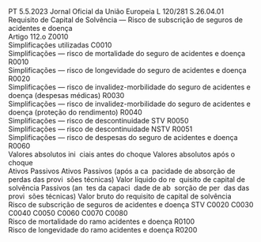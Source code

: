 PT  5.5.2023 Jornal Oficial da União Europeia L 120/281
 S.26.04.01  
Requisito de Capital de Solvência — Risco de subscrição de seguros de acidentes e doença  
Artigo 112.o Z0010  
Simplificações utilizadas  C0010  
Simplificações — risco de mortalidade do seguro de acidentes e 
doença  R0010  
Simplificações — risco de longevidade do seguro de acidentes e 
doença  R0020  
Simplificações — risco de invalidez-morbilidade do seguro de 
acidentes e doença (despesas médicas)  R0030  
Simplificações — risco de invalidez-morbilidade do seguro de 
acidentes e doença (proteção do rendimento)  R0040  
Simplificações — risco de descontinuidade STV  R0050  
Simplificações — risco de descontinuidade NSTV  R0051  
Simplificações — risco de despesas do seguro de acidentes e 
doença  R0060  
Valores absolutos ini ­
ciais antes do choque  Valores absolutos após o choque  
Ativos  Passivos  Ativos  Passivos (após a ca ­
pacidade de absorção 
de perdas das provi ­
sões técnicas)  Valor líquido do re ­
quisito de capital de 
solvência  Passivos (an ­
tes da capaci ­
dade de ab ­
sorção de per ­
das das provi ­
sões técnicas)  Valor bruto 
do requisito 
de capital de 
solvência  
Risco de subscrição de seguros de acidentes e doença STV  C0020  C0030  C0040  C0050  C0060  C0070  C0080  
Risco de mortalidade do ramo acidentes e doença  R0100  
Risco de longevidade do ramo acidentes e doença  R0200